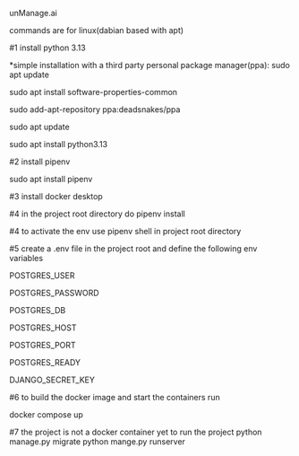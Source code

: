 unManage.ai

commands are for linux(dabian based with apt) 

#1 install python 3.13

*simple installation with a third party personal package manager(ppa):
sudo apt update

sudo apt install software-properties-common

sudo add-apt-repository ppa:deadsnakes/ppa

sudo apt update

sudo apt install python3.13

#2 install pipenv 

sudo apt install pipenv

#3 install docker desktop

#4 in the project root directory do pipenv install

#4 to activate the env use pipenv shell in project root directory

#5 create a .env file in the project root and define the following env variables 

POSTGRES_USER

POSTGRES_PASSWORD

POSTGRES_DB

POSTGRES_HOST

POSTGRES_PORT

POSTGRES_READY

DJANGO_SECRET_KEY


#6 to build the docker image and start the containers run

docker compose up

#7 
the project is not a docker container yet to run the project 
python manage.py migrate 
python mange.py runserver
